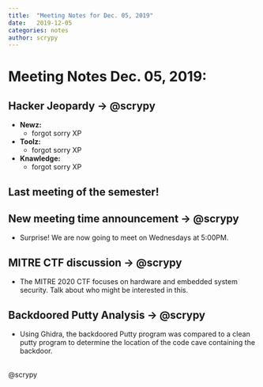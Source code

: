 ```yaml
---
title:  "Meeting Notes for Dec. 05, 2019"
date:   2019-12-05
categories: notes
author: scrypy
---
```

# Meeting Notes Dec. 05, 2019:

## Hacker Jeopardy -> @scrypy
- **Newz:**
  - forgot sorry XP
- **Toolz:**
  - forgot sorry XP
- **Knawledge:**
  - forgot sorry XP

## Last meeting of the semester!

## New meeting time announcement -> @scrypy
- Surprise! We are now going to meet on Wednesdays at 5:00PM.

## MITRE CTF discussion -> @scrypy
- The MITRE 2020 CTF focuses on hardware and embedded system security. Talk about who might be interested in this.

## Backdoored Putty Analysis -> @scrypy
- Using Ghidra, the backdoored Putty program was compared to a clean putty program to determine the location of the code cave containing the backdoor.

<br>
@scrypy
